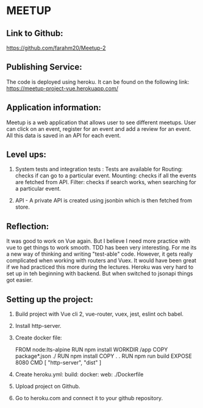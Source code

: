 # MEETUP

## Link to Github: 
https://github.com/farahm20/Meetup-2

## Publishing Service: 

The code is deployed using heroku. It can be found on the following link: https://meetup-project-vue.herokuapp.com/


## Application information: 
Meetup is a web application that allows user to see different meetups. User can click on an event, register for an event and add a review for an event. All this data is saved in an API for each event. 

## Level ups: 

1. System tests and integration tests : 
Tests are available for 
Routing: checks if can go to a particular event.
Mounting: checks if all the events are fetched from API. 
Filter: checks if search works, when searching for a particular event.

2. API - A private API is created using jsonbin which is then fetched from store. 


## Reflection: 

It was good to work on Vue again. But I believe I need more practice with vue to get things to work smooth. 
TDD has been very interesting. For me its a new way of thinking and writing "test-able" code. However, it gets really complicated when working with routers and Vuex. It would have been great if we had practiced this more during the lectures. 
Heroku was very hard to set up in teh beginning with backend. But when switched to jsonapi things got easier.    


## Setting up the project: 

1. Build project with Vue cli 2, vue-router, vuex, jest, eslint och babel.

2. Install http-server. 

3. Create docker file: 

    FROM node:lts-alpine
    RUN npm install
    WORKDIR /app
    COPY package*.json ./
    RUN npm install
    COPY . .
    RUN npm run build
    EXPOSE 8080
    CMD [ "http-server", "dist" ]

4. Create heroku.yml: 
    build:
     docker:
      web: ./Dockerfile

5. Upload project on Github. 

6. Go to heroku.com and connect it to your github repository. 
